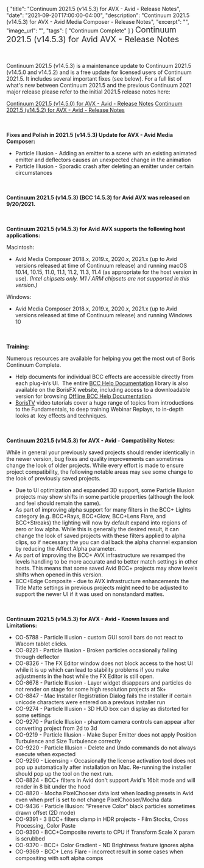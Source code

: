 {
  "title": "Continuum 2021.5 (v14.5.3) for AVX - Avid - Release Notes",
  "date": "2021-09-20T17:00:00-04:00",
  "description": "Continuum 2021.5 (v14.5.3) for AVX - Avid Media Composer - Release Notes",
  "excerpt": "",
  "image_url": "",
  "tags": [
    "Continuum Complete"
  ]
}
<span style="color: rgb(40, 40, 40); font-size: 1.5em; word-spacing: 0.5px;">Continuum 2021.5 (v14.5.3) for Avid AVX - Release Notes</span>

<span style="font-size: 1rem;"> </span>

Continuum 2021.5 (v14.5.3) is a maintenance update to Continuum 2021.5 (v14.5.0 and v14.5.2) and is a free update for licensed users of Continuum 2021.5.  It includes several important fixes  (see below).  For a full list of what's new between Continuum 2021.5 and the previous Continuum 2021 major release please refer to the initial 2021.5 release notes here:

[Continuum 2021.5 (v14.5.0) for AVX - Avid - Release Notes](/release-notes/continuum-2021.5-v14.5.0-for-avx-avid-release-notes/)
[Continuum 2021.5 (v14.5.2) for AVX - Avid - Release Notes](/release-notes/continuum-2021.5-v14.5.2-for-avx-avid-release-notes/)

<span style="font-size: 1rem;"> </span>

**Fixes and Polish in 2021.5 (v14.5.3) Update for AVX - Avid Media Composer:**

* Particle Illusion - Adding an emitter to a scene with an existing animated emitter and deflectors causes an unexpected change in the animation
* Particle Illusion - Sporadic crash after deleting an emitter under certain circumstances

<span style="font-size: 1rem;"> </span>

**Continuum 2021.5 (v14.5.3) (BCC 14.5.3) for Avid AVX was released on 9/20/2021.**

<span style="font-size: 1rem;"> </span>

**Continuum 2021.5 (v14.5.3) for Avid AVX supports the following host applications:**

Macintosh:

* Avid Media Composer 2018.x, 2019.x, 2020.x, 2021.x (up to Avid versions released at time of Continuum release) and running macOS 10.14, 10.15, 11.0, 11.1, 11.2, 11.3, 11.4 (as appropriate for the host version in use).  _(Intel chipsets only.  M1 / ARM chipsets are not supported in this version.)_

Windows:

* Avid Media Composer 2018.x, 2019.x, 2020.x, 2021.x (up to Avid versions released at time of Continuum release) and running Windows 10

<span style="font-size: 1rem;"> </span>

**Training:**

Numerous resources are available for helping you get the most out of Boris Continuum Complete.

* Help documents for individual BCC effects are accessible directly from each plug-in’s UI.  The entire [BCC Help Documentation](/documentation/continuum/bcc-user-guide/ "BCC Help Documentation") library is also available on the BorisFX website, including access to a downloadable version for browsing [Offline BCC Help Documentation](https://cdn.borisfx.com/borisfx/store/BCC2019Documentation.zip "Offline Downloadable BCC Help Documentation").
* [BorisTV](/videos/) video tutorials cover a huge range of topics from introductions to the Fundamentals, to deep training Webinar Replays, to in-depth looks at  key effects and techniques.

<span style="font-size: 1rem;"> </span>

**Continuum 2021.5 (v14.5.3) for AVX - Avid - Compatibility Notes:**

While in general your previously saved projects should render identically in the newer version, bug fixes and quality improvements can sometimes change the look of older projects. While every effort is made to ensure project compatibility, the following notable areas may see some change to the look of previously saved projects.

* Due to UI optimization and expanded 3D support, some Particle Illusion projects may show shifts in some particle properties (although the look and feel should remain the same).
* As part of improving alpha support for many filters in the BCC+ Lights category (e.g. BCC+Rays, BCC+Glow, BCC+Lens Flare, and BCC+Streaks) the lighting will now by default expand into regions of zero or low alpha.  While this is generally the desired result, it can change the look of saved projects with these filters applied to alpha clips, so if necessary the you can dial back the alpha channel expansion by reducing the Affect Alpha parameter.
* As part of improving the BCC+ AVX infrastructure we revamped the levels handling to be more accurate and to better match settings in other hosts.  This means that some saved Avid BCC+ projects may show levels shifts when opened in this version.
* BCC+Edge Composite - due to AVX infrastructure enhancements the Title Matte settings in previous projects might need to be adjusted to support the newer UI if it was used on nonstandard mattes.

<span style="font-size: 1rem;"> </span>

**Continuum 2021.5 (v14.5.3) for AVX - Avid - Known Issues and Limitations:**

* CO-5788 - Particle Illusion - custom GUI scroll bars do not react to Wacom tablet clicks.
* CO-8221 - Particle Illusion - Broken particles occasionally falling through deflector
* CO-8326 - The FX Editor window does not block access to the host UI while it is up which can lead to stability problems if you make adjustments in the host while the FX Editor is still open.
* CO-8678 - Particle Illusion - Layer widget disappears and particles do not render on stage for some high resolution projects at 5k+
* CO-8847 - Mac Installer Registration Dialog fails the installer if certain unicode characters were entered on a previous installer run
* CO-9274 - Particle Illusion - 3D HUD box can display as distorted for some settings
* CO-9270 - Particle Illusion - phantom camera controls can appear after converting project from 2d to 3d
* CO-9219 - Particle Illusion - Make Super Emitter does not apply Position Turbulence and Size Turbulence correctly
* CO-9220 - Particle Illusion - Delete and Undo commands do not always execute when expected
* CO-9290 - Licensing - Occasionally the license activation tool does not pop up automatically after installation on Mac.  Re-running the installer should pop up the tool on the next run.
* CO-8824 - BCC+ filters in Avid don't support Avid's 16bit mode and will render in 8 bit under the hood
* CO-8820 - Mocha PixelChooser data lost when loading presets in Avid even when pref is set to not change PixelChooser/Mocha data
* CO-9436 - Particle Illusion: "Preserve Color" black particles sometimes drawn offset (2D mode)
* CO-9391 - 3 BCC+ filters clamp in HDR projects - Film Stocks, Cross Processing, Color Paste
* CO-9390 - BCC+Composite reverts to CPU if Transform Scale X param is scrubbed
* CO-9370 - BCC+ Color Gradient - ND Brightness feature ignores alpha
* CO-9369 - BCC+ Lens Flare - incorrect result in some cases when compositing with soft alpha comps

<div id="ext-gen9245"> </div>